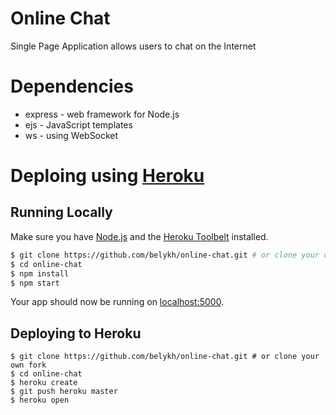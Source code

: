 # Online Chat

Single Page Application allows users to chat on the Internet

# Dependencies

- express - web framework for Node.js
- ejs - JavaScript templates
- ws - using WebSocket

# Deploing using [Heroku](https://heroku.com)

## Running Locally

Make sure you have [Node.js](http://nodejs.org/) and the [Heroku Toolbelt](https://toolbelt.heroku.com/) installed.

```sh
$ git clone https://github.com/belykh/online-chat.git # or clone your own fork
$ cd online-chat
$ npm install
$ npm start
```

Your app should now be running on [localhost:5000](http://localhost:5000/).

## Deploying to Heroku

```
$ git clone https://github.com/belykh/online-chat.git # or clone your own fork
$ cd online-chat
$ heroku create
$ git push heroku master
$ heroku open
```
